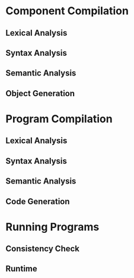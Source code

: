# Component Compilation
## Lexical Analysis
## Syntax Analysis
## Semantic Analysis
## Object Generation

# Program Compilation
## Lexical Analysis
## Syntax Analysis
## Semantic Analysis
## Code Generation

# Running Programs
## Consistency Check
## Runtime